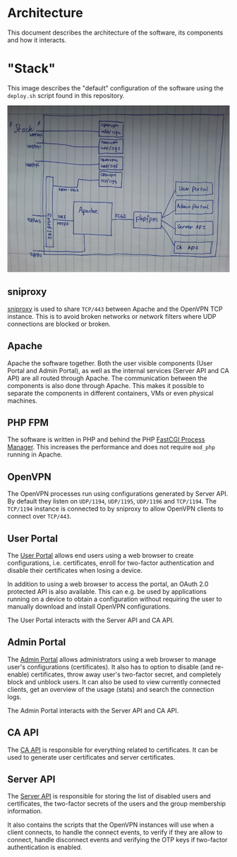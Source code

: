 # Architecture

This document describes the architecture of the software, its components and
how it interacts.

# "Stack"

This image describes the "default" configuration of the software using the 
`deploy.sh` script found in this repository.

![Stack](img/stack.jpg)

## sniproxy

[sniproxy](https://github.com/dlundquist/sniproxy) is used to share `TCP/443` 
between Apache and the OpenVPN TCP instance. This is to avoid broken networks
or network filters where UDP connections are blocked or broken.

## Apache

Apache the software together. Both the user visible components (User Portal and 
Admin Portal), as well as the internal services (Server API and CA API) are all 
routed through Apache. The communication between the components is also done
through Apache. This makes it possible to separate the components in different
containers, VMs or even physical machines.

## PHP FPM

The software is written in PHP and behind the PHP 
[FastCGI Process Manager](https://secure.php.net/manual/en/install.fpm.php). 
This increases the performance and does not require `mod_php` running in 
Apache.

## OpenVPN

The OpenVPN processes run using configurations generated by Server API. By 
default they listen on `UDP/1194`, `UDP/1195`, `UDP/1196` and `TCP/1194`. The 
`TCP/1194` instance is connected to by sniproxy to allow OpenVPN clients to 
connect over `TCP/443`.

## User Portal

The [User Portal](https://github.com/eduvpn/vpn-user-portal) allows end users 
using a web browser to create configurations, i.e. certificates, enroll for 
two-factor authentication and disable their certificates when losing a device. 

In addition to using a web browser to access the portal, an OAuth 2.0 protected
API is also available. This can e.g. be used by applications running on a 
device to obtain a configuration without requiring the user to manually 
download and install OpenVPN configurations.

The User Portal interacts with the Server API and CA API.

## Admin Portal

The [Admin Portal](https://github.com/eduvpn/vpn-admin-portal) allows 
administrators using a web browser to manage user's configurations 
(certificates). It also has to option to disable (and re-enable) certificates, 
throw away user's two-factor secret, and completely block and unblock users. It 
can also be used to view currently connected clients, get an overview of the 
usage (stats) and search the connection logs.

The Admin Portal interacts with the Server API and CA API.

## CA API

The [CA API](https://github.com/eduvpn/vpn-ca-api) is responsible for 
everything related to certificates. It can be used to generate user 
certificates and server certificates.

## Server API

The [Server API](https://github.com/eduvpn/vpn-server-api) is responsible for 
storing the list of disabled users and certificates, the two-factor secrets of
the users and the group membership information.

It also contains the scripts that the OpenVPN instances will use when a client
connects, to handle the connect events, to verify if they are allow to connect,
handle disconnect events and verifying the OTP keys if two-factor 
authentication is enabled.
